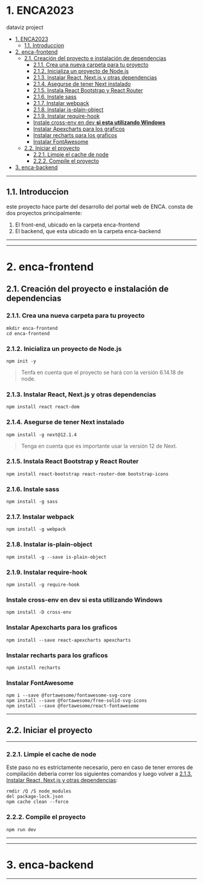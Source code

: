 # 1. ENCA2023

dataviz project

- [1. ENCA2023](#1-enca2023)
  - [1.1. Introduccion](#11-introduccion)
- [2. enca-frontend](#2-enca-frontend)
  - [2.1. Creación del proyecto e instalación de dependencias](#21-creación-del-proyecto-e-instalación-de-dependencias)
    - [2.1.1. Crea una nueva carpeta para tu proyecto](#211-crea-una-nueva-carpeta-para-tu-proyecto)
    - [2.1.2. Inicializa un proyecto de Node.js](#212-inicializa-un-proyecto-de-nodejs)
    - [2.1.3. Instalar React, Next.js y otras dependencias](#213-instalar-react-nextjs-y-otras-dependencias)
    - [2.1.4. Asegurse de tener Next instalado](#214-asegurse-de-tener-next-instalado)
    - [2.1.5. Instala React Bootstrap y React Router](#215-instala-react-bootstrap-y-react-router)
    - [2.1.6. Instale sass](#216-instale-sass)
    - [2.1.7. Instalar webpack](#217-instalar-webpack)
    - [2.1.8. Instalar is-plain-object](#218-instalar-is-plain-object)
    - [2.1.9. Instalar require-hook](#219-instalar-require-hook)
    - [Instale cross-env en dev __si esta utilizando Windows__](#instale-cross-env-en-dev-si-esta-utilizando-windows)
    - [Instalar Apexcharts para los graficos](#instalar-apexcharts-para-los-graficos)
    - [Instalar recharts para los graficos](#instalar-recharts-para-los-graficos)
    - [Instalar FontAwesome](#instalar-fontawesome)
  - [2.2. Iniciar el proyecto](#22-iniciar-el-proyecto)
    - [2.2.1. Limpie el cache de node](#221-limpie-el-cache-de-node)
    - [2.2.2. Compile el proyecto](#222-compile-el-proyecto)
- [3. enca-backend](#3-enca-backend)

---

## 1.1. Introduccion

este proyecto hace parte del desarrollo del portal web de ENCA.
consta de dos proyectos principalmente:

1. El front-end, ubicado en la carpeta enca-frontend
2. El backend, que esta ubicado en la carpeta enca-backend

---

---

# 2. enca-frontend

## 2.1. Creación del proyecto e instalación de dependencias

### 2.1.1. Crea una nueva carpeta para tu proyecto

```
mkdir enca-frontend
cd enca-frontend
```

### 2.1.2. Inicializa un proyecto de Node.js

```
npm init -y
```

> Tenfa en cuenta que el proyecto se hará con la versión 6.14.18 de node.

### 2.1.3. Instalar React, Next.js y otras dependencias

```
npm install react react-dom
```

### 2.1.4. Asegurse de tener Next instalado

```
npm install -g next@12.1.4
```

> Tenga en cuenta que es importante usar la versión 12 de Next.

### 2.1.5. Instala React Bootstrap y React Router

```
npm install react-bootstrap react-router-dom bootstrap-icons
```

### 2.1.6. Instale sass

```
npm install -g sass
```

### 2.1.7. Instalar webpack

```
npm install -g webpack
```

### 2.1.8. Instalar is-plain-object

```
npm install -g --save is-plain-object
```

### 2.1.9. Instalar require-hook

```
npm install -g require-hook
```
### Instale cross-env en dev __si esta utilizando Windows__
```
npm install -D cross-env
```

### Instalar Apexcharts para los graficos
```
npm install --save react-apexcharts apexcharts
```

### Instalar recharts para los graficos 
```
npm install recharts
```
### Instalar FontAwesome
```
npm i --save @fortawesome/fontawesome-svg-core
npm install --save @fortawesome/free-solid-svg-icons
npm install --save @fortawesome/react-fontawesome
```

---

## 2.2. Iniciar el proyecto

---

### 2.2.1. Limpie el cache de node

Este paso no es estrictamente necesario, pero en caso de tener errores de compilación deberia correr los siguientes comandos y luego volver a [2.1.3. Instalar React, Next.js y otras dependencias](#213-instalar-react-nextjs-y-otras-dependencias):

```
rmdir /Q /S node_modules
del package-lock.json
npm cache clean --force
```

### 2.2.2. Compile el proyecto

```
npm run dev
```

---

---

# 3. enca-backend

---
